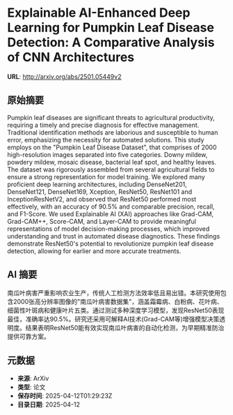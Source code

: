 # Explainable AI-Enhanced Deep Learning for Pumpkin Leaf Disease Detection: A Comparative Analysis of CNN Architectures

**URL**: http://arxiv.org/abs/2501.05449v2

## 原始摘要

Pumpkin leaf diseases are significant threats to agricultural productivity,
requiring a timely and precise diagnosis for effective management. Traditional
identification methods are laborious and susceptible to human error,
emphasizing the necessity for automated solutions. This study employs on the
"Pumpkin Leaf Disease Dataset", that comprises of 2000 high-resolution images
separated into five categories. Downy mildew, powdery mildew, mosaic disease,
bacterial leaf spot, and healthy leaves. The dataset was rigorously assembled
from several agricultural fields to ensure a strong representation for model
training. We explored many proficient deep learning architectures, including
DenseNet201, DenseNet121, DenseNet169, Xception, ResNet50, ResNet101 and
InceptionResNetV2, and observed that ResNet50 performed most effectively, with
an accuracy of 90.5% and comparable precision, recall, and F1-Score. We used
Explainable AI (XAI) approaches like Grad-CAM, Grad-CAM++, Score-CAM, and
Layer-CAM to provide meaningful representations of model decision-making
processes, which improved understanding and trust in automated disease
diagnostics. These findings demonstrate ResNet50's potential to revolutionize
pumpkin leaf disease detection, allowing for earlier and more accurate
treatments.


## AI 摘要

南瓜叶病害严重影响农业生产，传统人工检测方法效率低且易出错。本研究使用包含2000张高分辨率图像的"南瓜叶病害数据集"，涵盖霜霉病、白粉病、花叶病、细菌性叶斑病和健康叶片五类。通过测试多种深度学习模型，发现ResNet50表现最佳，准确率达90.5%。研究还采用可解释AI技术(Grad-CAM等)增强模型决策透明度。结果表明ResNet50能有效实现南瓜叶病害的自动化检测，为早期精准防治提供可靠方案。

## 元数据

- **来源**: ArXiv
- **类型**: 论文
- **保存时间**: 2025-04-12T01:29:23Z
- **目录日期**: 2025-04-12
